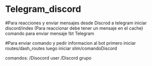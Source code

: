 # Telegram_discord

#Para reacciones y enviar mensajes desde Discrod a telegram 
iniciar discord/index
(Para reaccionar debe tener un mensaje en el cache) 
comando para enviar mensaje 
!bt Telegram <mensaje>

#Para enviar comando y pedir informacion al bot primero 
iniciar routes/dash_routes
luego iniciar slim/comandoDiscord
 
 comandos:
 /Disocord user
 /Discord grupo
